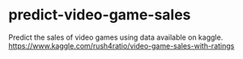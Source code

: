 # predict-video-game-sales
Predict the sales of video games using data available on kaggle.  
https://www.kaggle.com/rush4ratio/video-game-sales-with-ratings
